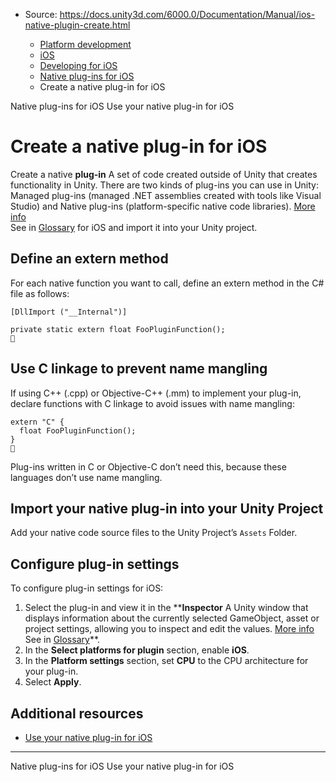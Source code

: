 * Source: https://docs.unity3d.com/6000.0/Documentation/Manual/ios-native-plugin-create.html

  * [Platform development ](https://docs.unity3d.com/6000.0/Documentation/Manual/PlatformSpecific.html)
  * [iOS](https://docs.unity3d.com/6000.0/Documentation/Manual/iphone.html)
  * [Developing for iOS](https://docs.unity3d.com/6000.0/Documentation/Manual/ios-developing.html)
  * [Native plug-ins for iOS](https://docs.unity3d.com/6000.0/Documentation/Manual/PluginsForIOS.html)
  * Create a native plug-in for iOS


[](https://docs.unity3d.com/6000.0/Documentation/Manual/PluginsForIOS.html)
Native plug-ins for iOS
[](https://docs.unity3d.com/6000.0/Documentation/Manual/ios-native-plugin-use.html)
Use your native plug-in for iOS
# Create a native plug-in for iOS
Create a native **plug-in** A set of code created outside of Unity that creates functionality in Unity. There are two kinds of plug-ins you can use in Unity: Managed plug-ins (managed .NET assemblies created with tools like Visual Studio) and Native plug-ins (platform-specific native code libraries). [More info](https://docs.unity3d.com/6000.0/Documentation/Manual/plug-ins.html)  
See in [Glossary](https://docs.unity3d.com/6000.0/Documentation/Manual/Glossary.html#Plug-in) for iOS and import it into your Unity project.
## Define an extern method
For each native function you want to call, define an extern method in the C# file as follows:
```
[DllImport ("__Internal")] 
    
private static extern float FooPluginFunction();

```

## Use C linkage to prevent name mangling
If using C++ (.cpp) or Objective-C++ (.mm) to implement your plug-in, declare functions with C linkage to avoid issues with name mangling:
```
extern "C" {
  float FooPluginFunction();
}

```

Plug-ins written in C or Objective-C don’t need this, because these languages don’t use name mangling.
## Import your native plug-in into your Unity Project
Add your native code source files to the Unity Project’s `Assets` Folder.
## Configure plug-in settings
To configure plug-in settings for iOS:
  1. Select the plug-in and view it in the ****Inspector** A Unity window that displays information about the currently selected GameObject, asset or project settings, allowing you to inspect and edit the values. [More info](https://docs.unity3d.com/6000.0/Documentation/Manual/UsingTheInspector.html)  
See in [Glossary](https://docs.unity3d.com/6000.0/Documentation/Manual/Glossary.html#Inspector)**.
  2. In the **Select platforms for plugin** section, enable **iOS**.
  3. In the **Platform settings** section, set **CPU** to the CPU architecture for your plug-in.
  4. Select **Apply**.


## Additional resources
  * [Use your native plug-in for iOS](https://docs.unity3d.com/6000.0/Documentation/Manual/ios-native-plugin-use.html)


* * *
[](https://docs.unity3d.com/6000.0/Documentation/Manual/PluginsForIOS.html)
Native plug-ins for iOS
[](https://docs.unity3d.com/6000.0/Documentation/Manual/ios-native-plugin-use.html)
Use your native plug-in for iOS
